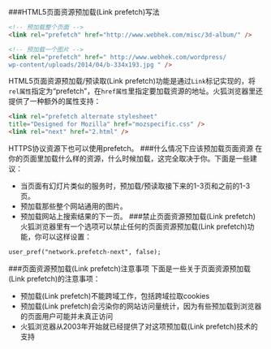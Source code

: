 ###HTML5页面资源预加载(Link prefetch)写法

```html
<!-- 预加载整个页面 -->
<link rel="prefetch" href="http://www.webhek.com/misc/3d-album/" />

<!-- 预加载一个图片 -->
<link rel="prefetch" href=" http://www.webhek.com/wordpress/
wp-content/uploads/2014/04/b-334x193.jpg " />
```

HTML5页面资源预加载/预读取(Link prefetch)功能是通过`Link`标记实现的，将`rel属性`指定为“prefetch”，在`href属性`里指定要加载资源的地址。火狐浏览器里还提供了一种额外的属性支持：

```html
<link rel="prefetch alternate stylesheet" 
title="Designed for Mozilla" href="mozspecific.css" />
<link rel="next" href="2.html" />
```
HTTPS协议资源下也可以使用prefetch。
###什么情况下应该预加载页面资源
在你的页面里加载什么样的资源，什么时候加载，这完全取决于你。下面是一些建议：
-  当页面有幻灯片类似的服务时，预加载/预读取接下来的1-3页和之前的1-3页。
-  预加载那些整个网站通用的图片。
-  预加载网站上搜索结果的下一页。
###禁止页面资源预加载(Link prefetch)
火狐浏览器里有一个选项可以禁止任何的页面资源预加载(Link prefetch)功能，你可以这样设置：
```html
user_pref("network.prefetch-next", false);
```
###页面资源预加载(Link prefetch)注意事项
下面是一些关于页面资源预加载(Link prefetch)的注意事项：
-  预加载(Link prefetch)不能跨域工作，包括跨域拉取cookies
-  预加载(Link prefetch)会污染你的网站访问量统计，因为有些预加载到浏览器的页面用户可能并未真正访问
-  火狐浏览器从2003年开始就已经提供了对这项预加载(Link prefetch)技术的支持